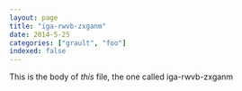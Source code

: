 ```yaml
---
layout: page
title: "iga-rwvb-zxganm"
date: 2014-5-25
categories: ["grault", "foo"]
indexed: false
---
```

This is the body of _this_ file, the one called iga-rwvb-zxganm
